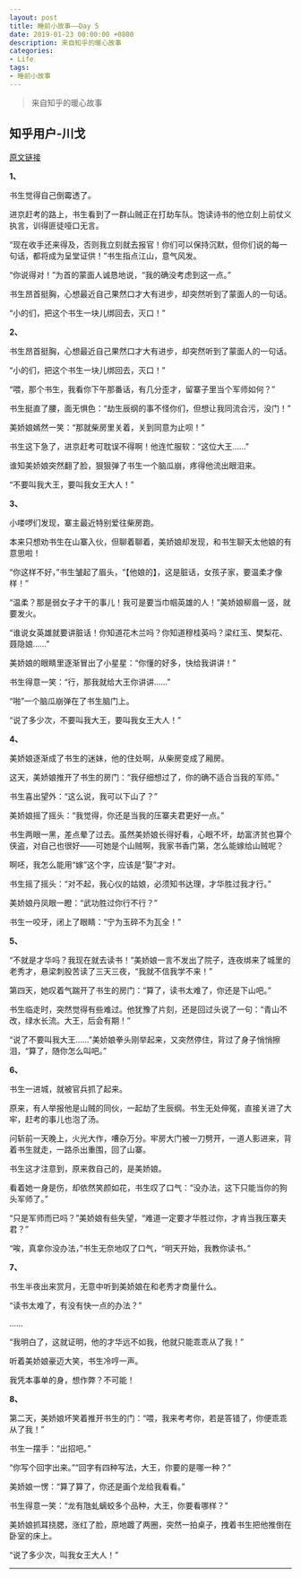 ```yaml
---
layout: post
title: 睡前小故事——Day 5
date: 2019-01-23 00:00:00 +0800
description: 来自知乎的暖心故事
categories:
- Life
tags: 
- 睡前小故事 
---
```


<blockquote class="blockquote-center">
	来自知乎的暖心故事
</blockquote>

## 知乎用户-川戈
[原文链接](https://www.zhihu.com/question/59017055/answer/357749734)

**1、**

书生觉得自己倒霉透了。

进京赶考的路上，书生看到了一群山贼正在打劫车队。饱读诗书的他立刻上前仗义执言，训得匪徒哑口无言。

“现在收手还来得及，否则我立刻就去报官！你们可以保持沉默，但你们说的每一句话，都将成为呈堂证供！”书生指点江山，意气风发。

“你说得对！”为首的蒙面人诚恳地说，“我的确没考虑到这一点。”

书生昂首挺胸，心想最近自己果然口才大有进步，却突然听到了蒙面人的一句话。

“小的们，把这个书生一块儿绑回去，灭口！”

**2、**

书生昂首挺胸，心想最近自己果然口才大有进步，却突然听到了蒙面人的一句话。

“小的们，把这个书生一块儿绑回去，灭口！”

“喂，那个书生，我看你下午那番话，有几分歪才，留寨子里当个军师如何？”

书生挺直了腰，面无惧色：“劫生辰纲的事不怪你们，但想让我同流合污，没门！”

美娇娘嫣然一笑：“那就柴房里关着，关到同意为止呗！”

书生这下急了，进京赶考可耽误不得啊！他连忙服软：“这位大王……”

谁知美娇娘突然翻了脸，狠狠弹了书生一个脑瓜崩，疼得他流出眼泪来。

“不要叫我大王，要叫我女王大人！”

**3、**

小喽啰们发现，寨主最近特别爱往柴房跑。

本来只想劝书生在山寨入伙，但聊着聊着，美娇娘却发现，和书生聊天太他娘的有意思啦！

“你这样不好，”书生皱起了眉头，“【他娘的】，这是脏话，女孩子家，要温柔才像样！”

“温柔？那是弱女子才干的事儿！我可是要当巾帼英雄的人！”美娇娘柳眉一竖，就要发火。

“谁说女英雄就要讲脏话！你知道花木兰吗？你知道穆桂英吗？梁红玉、樊梨花、聂隐娘……”

美娇娘的眼睛里逐渐冒出了小星星：“你懂的好多，快给我讲讲！”

书生得意一笑：“行，那我就给大王你讲讲……”

“啪”一个脑瓜崩弹在了书生脑门上。

“说了多少次，不要叫我大王，要叫我女王大人！”

**4、**

美娇娘逐渐成了书生的迷妹，他的住处啊，从柴房变成了厢房。

这天，美娇娘推开了书生的房门：“我仔细想过了，你的确不适合当我的军师。”

书生喜出望外：“这么说，我可以下山了？”

美娇娘摇了摇头：“我觉得，你还是当我的压寨夫君更好一点。”

书生两眼一黑，差点晕了过去。虽然美娇娘长得好看，心眼不坏，劫富济贫也算个侠盗，对自己也很好——可她是个山贼啊，我家书香门第，怎么能嫁给山贼呢？

啊呸，我怎么能用“嫁”这个字，应该是“娶”才对。

书生摇了摇头：“对不起，我心仪的姑娘，必须知书达理，才华胜过我才行。”

美娇娘丹凤眼一瞪：“武功胜过你行不行？”

书生一咬牙，闭上了眼睛：“宁为玉碎不为瓦全！”

**5、**

“不就是才华吗？我现在就去读书！”美娇娘一言不发出了院子，连夜绑来了城里的老秀才，悬梁刺股苦读了三天三夜，“我就不信我学不来！”

第四天，她叹着气踹开了书生的房门：“算了，读书太难了，你还是下山吧。”

书生临走时，突然觉得有些难过。他犹豫了片刻，还是回过头说了一句：“青山不改，绿水长流。大王，后会有期！”

“说了不要叫我大王……”美娇娘拳头刚举起来，又突然停住，背过了身子悄悄擦泪，“算了，随你怎么叫吧。”

**6、**

书生一进城，就被官兵抓了起来。

原来，有人举报他是山贼的同伙，一起劫了生辰纲。书生无处伸冤，直接关进了大牢，赶考的事儿也泡了汤。

问斩前一天晚上，火光大作，嘈杂万分。牢房大门被一刀劈开，一道人影进来，背着书生就走，一路杀出重围，回了山寨。

书生这才注意到，原来救自己的，是美娇娘。

看着她一身是伤，却依然笑颜如花，书生叹了口气：“没办法，这下只能当你的狗头军师了。”

“只是军师而已吗？”美娇娘有些失望，“难道一定要才华胜过你，才肯当我压寨夫君？”

“唉，真拿你没办法，”书生无奈地叹了口气，“明天开始，我教你读书。”

**7、**

书生半夜出来赏月，无意中听到美娇娘在和老秀才商量什么。

“读书太难了，有没有快一点的办法？”

……

“我明白了，这就证明，他的才华远不如我，他就只能乖乖从了我！”

听着美娇娘豪迈大笑，书生冷哼一声。

我凭本事单的身，想作弊？不可能！

**8、**

第二天，美娇娘坏笑着推开书生的门：“喂，我来考考你，若是答错了，你便乖乖从了我！”

书生一摆手：“出招吧。”

“你写个回字出来。”“回字有四种写法，大王，你要的是哪一种？”

美娇娘一愣：“算了算了，你还是画个龙给我看看。”

书生得意一笑：“龙有虺虬螭蛟多个品种，大王，你要看哪样？”

美娇娘抓耳挠腮，涨红了脸，原地踱了两圈，突然一拍桌子，拽着书生把他推倒在卧室的床上。

“说了多少次，叫我女王大人！”

----------------------------------------------------------------------------
